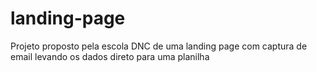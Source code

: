 # landing-page
<p>Projeto proposto pela escola DNC de uma landing page com captura de email levando os dados direto para uma planilha</p>
